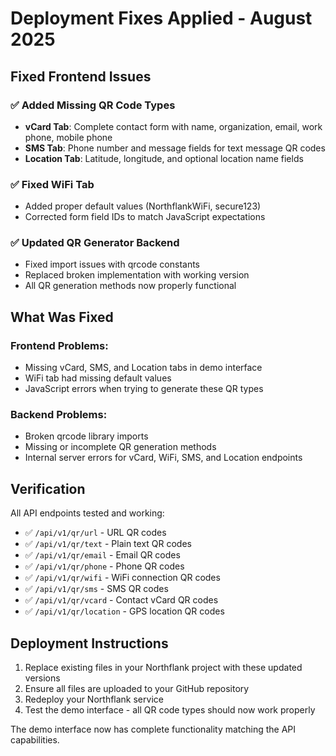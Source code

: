 # Deployment Fixes Applied - August 2025

## Fixed Frontend Issues

### ✅ Added Missing QR Code Types
- **vCard Tab**: Complete contact form with name, organization, email, work phone, mobile phone
- **SMS Tab**: Phone number and message fields for text message QR codes
- **Location Tab**: Latitude, longitude, and optional location name fields

### ✅ Fixed WiFi Tab
- Added proper default values (NorthflankWiFi, secure123)
- Corrected form field IDs to match JavaScript expectations

### ✅ Updated QR Generator Backend
- Fixed import issues with qrcode constants
- Replaced broken implementation with working version
- All QR generation methods now properly functional

## What Was Fixed

### Frontend Problems:
- Missing vCard, SMS, and Location tabs in demo interface
- WiFi tab had missing default values
- JavaScript errors when trying to generate these QR types

### Backend Problems:
- Broken qrcode library imports
- Missing or incomplete QR generation methods
- Internal server errors for vCard, WiFi, SMS, and Location endpoints

## Verification

All API endpoints tested and working:
- ✅ `/api/v1/qr/url` - URL QR codes
- ✅ `/api/v1/qr/text` - Plain text QR codes  
- ✅ `/api/v1/qr/email` - Email QR codes
- ✅ `/api/v1/qr/phone` - Phone QR codes
- ✅ `/api/v1/qr/wifi` - WiFi connection QR codes
- ✅ `/api/v1/qr/sms` - SMS QR codes
- ✅ `/api/v1/qr/vcard` - Contact vCard QR codes
- ✅ `/api/v1/qr/location` - GPS location QR codes

## Deployment Instructions

1. Replace existing files in your Northflank project with these updated versions
2. Ensure all files are uploaded to your GitHub repository
3. Redeploy your Northflank service
4. Test the demo interface - all QR code types should now work properly

The demo interface now has complete functionality matching the API capabilities.